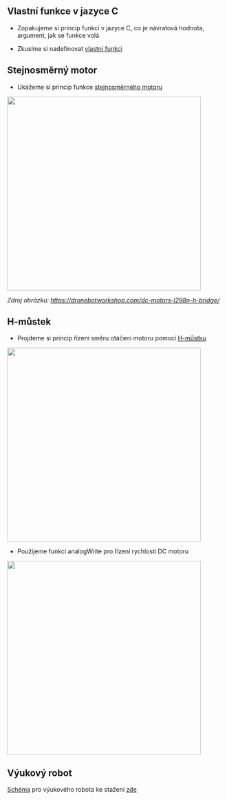 
## Vlastní funkce v jazyce C
- Zopakujeme si princip funkcí v jazyce C, co je návratová hodnota, argument, jak se funkce volá
  
- Zkusíme si nadefinovat [vlastní funkci](https://www.itnetwork.cz/hardware-pc/arduino/programovaci-jazyk/funkce-a-knihovny)

## Stejnosměrný motor
- Ukážeme si princip funkce [stejnosměrného motoru](https://youtu.be/LAtPHANEfQo?feature=shared)

<img src="https://github.com/user-attachments/assets/3ea712a0-9cc0-4406-ba1f-e87f0a42a647" width="450"/>

*Zdroj obrázku: https://dronebotworkshop.com/dc-motors-l298n-h-bridge/*

## H-můstek
- Projdeme si princip řízení směru otáčení motoru pomocí [H-můstku](https://lastminuteengineers.com/drv8833-arduino-tutorial/)

<img src="https://cdn.sparkfun.com/assets/learn_tutorials/1/9/3/h-bridge-circuit-600w.gif" width="450"/>

- Použijeme funkci analogWrite pro řízení rychlosti DC motoru

<img src="https://github.com/user-attachments/assets/4adedba1-d284-4885-8916-f354b1a89779" width="450"/>


## Výukový robot
[Schéma](https://github.com/TomasChovanec/Arduino_robotek/blob/master/FrenGP_robot/Robot_schematics.pdf) pro výukového robota ke stažení [zde](https://github.com/TomasChovanec/Arduino_robotek/raw/master/FrenGP_robot/Robot_schematics.pdf)




